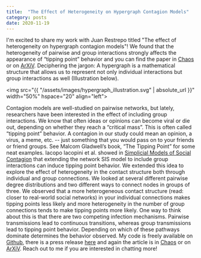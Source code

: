 ```yaml
---
title:  "The Effect of Heterogeneity on Hypergraph Contagion Models"
category: posts
date: 2020-11-19
---
```


I'm excited to share my work with Juan Restrepo titled "The effect of heterogeneity on hypergraph contagion models"! We found that the heterogeneity of pairwise and group interactions strongly affects the appearance of “tipping point” behavior and you can find the paper in [Chaos](https://doi.org/10.1063/5.0020034) or on [ArXiV](https://arxiv.org/abs/2006.15453). Deciphering the jargon: A hypergraph is a mathematical structure that allows us to represent not only individual interactions but group interactions as well (Illustration below).

<img src="{{ "/assets/images/hypergraph_illustration.svg" | absolute_url }}" width="50%" hspace="20" align="left">


Contagion models are well-studied on pairwise networks, but lately, researchers have been interested in the effect of including group interactions. We know that often ideas or opinions can become viral or die out, depending on whether they reach a “critical mass”. This is often called “tipping point” behavior. A contagion in our study could mean an opinion, a virus, a meme, etc. -- just something that you would pass on to your friends or friend groups. See Malcom Gladwell’s book, “The Tipping Point” for some neat examples. Iacopo Iacopini et al. showed in [Simplicial Models of Social Contagion](https://doi.org/10.1038/s41467-019-10431-6) that extending the network SIS model to include group interactions can induce tipping point behavior. We extended this idea to explore the effect of heterogeneity in the contact structure both through individual and group connections. We looked at several different pairwise degree distributions and two different ways to connect nodes in groups of three. We observed that a more heterogeneous contact structure (read: closer to real-world social networks) in your individual connections makes tipping points less likely and more heterogeneity in the number of group connections tends to make tipping points more likely. One way to think about this is that there are two competing infection mechanisms. Pairwise transmissions lead to continuous transitions, whereas group transmissions lead to tipping point behavior. Depending on which of these pathways dominate determines the behavior observed. My code is freely available on [Github](https://github.com/nwlandry/SimplexSIS), there is a press release [here](https://publishing.aip.org/publications/latest-content/interactions-within-larger-social-groups-can-cause-tipping-points-in-contagion-flow/) and again the article is in [Chaos](https://doi.org/10.1063/5.0020034) or on [ArXiV](https://arxiv.org/abs/2006.15453). Reach out to me if you are interested in chatting more!
